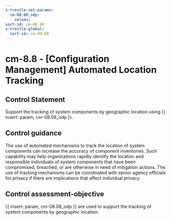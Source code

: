 ```yaml
---
x-trestle-set-params:
  cm-08.08_odp:
    values:
sort-id: cm-08.08
x-trestle-global:
  sort-id: cm-08.08
---
```


# cm-8.8 - \[Configuration Management\] Automated Location Tracking

## Control Statement

Support the tracking of system components by geographic location using {{ insert: param, cm-08.08_odp }}.

## Control guidance

The use of automated mechanisms to track the location of system components can increase the accuracy of component inventories. Such capability may help organizations rapidly identify the location and responsible individuals of system components that have been compromised, breached, or are otherwise in need of mitigation actions. The use of tracking mechanisms can be coordinated with senior agency officials for privacy if there are implications that affect individual privacy.

## Control assessment-objective

{{ insert: param, cm-08.08_odp }} are used to support the tracking of system components by geographic location.
